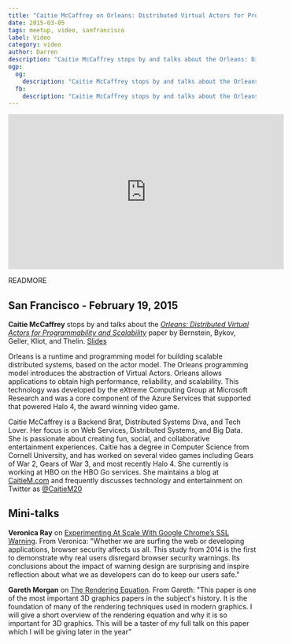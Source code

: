 ```yaml
---
title: "Caitie McCaffrey on Orleans: Distributed Virtual Actors for Programmability and Scalability"
date: 2015-03-05
tags: meetup, video, sanfrancisco
label: Video
category: video
author: Darren
description: "Caitie McCaffrey stops by and talks about the Orleans: Distributed Virtual Actors for Programmability and Scalability paper by Bernstein, Bykov, Geller, Kliot, and Thelin."
ogp:
  og:
    description: "Caitie McCaffrey stops by and talks about the Orleans: Distributed Virtual Actors for Programmability and Scalability paper by Bernstein, Bykov, Geller, Kliot, and Thelin."
  fb:
    description: "Caitie McCaffrey stops by and talks about the Orleans: Distributed Virtual Actors for Programmability and Scalability paper by Bernstein, Bykov, Geller, Kliot, and Thelin."
---
```


<iframe class="video" width="560" height="315" src="https://www.youtube.com/embed/gY8zKZUazvo" frameborder="0" allowfullscreen></iframe>

READMORE

## San Francisco - February 19, 2015

**Caitie McCaffrey** stops by and talks about the [_Orleans: Distributed Virtual Actors for Programmability and Scalability_](http://research.microsoft.com/apps/pubs/default.aspx?id=210931) paper by Bernstein, Bykov, Geller, Kliot, and Thelin. [Slides](https://speakerdeck.com/caitiem20/papers-we-love-sf-orleans-distributed-virtual-actors-for-programmability-and-scalability)

Orleans is a runtime and programming model for building scalable distributed systems, based on the actor model. The Orleans programming model introduces the abstraction of Virtual Actors. Orleans allows applications to obtain high performance, reliability, and scalability. This technology was developed by the eXtreme Computing Group at Microsoft Research and was a core component of the Azure Services that supported that powered Halo 4, the award winning video game.

Caitie McCaffrey is a Backend Brat, Distributed Systems Diva, and Tech Lover. Her focus is on Web Services, Distributed Systems, and Big Data. She is passionate about creating fun, social, and collaborative entertainment experiences. Caitie has a degree in Computer Science from Cornell University, and has worked on several video games including Gears of War 2, Gears of War 3, and most recently Halo 4. She currently is working at HBO on the HBO Go services. She maintains a blog at [CaitieM.com](http://CaitieM.com) and frequently discusses technology and entertainment on Twitter as [@CaitieM20](http://twitter.com/CaitieM20)

## Mini-talks

**Veronica Ray** on [Experimenting At Scale With Google Chrome’s SSL Warning](http://www.adrienneporterfelt.com/chi-ssl-experiment.pdf). From Veronica: "Whether we are surfing the web or developing applications, browser security affects us all. This study from 2014 is the first to demonstrate why real users disregard browser security warnings. Its conclusions about the impact of warning design are surprising and inspire reflection about what we as developers can do to keep our users safe."

**Gareth Morgan** on [The Rendering Equation](http://www.cs.rpi.edu/~cutler/classes/advancedgraphics/S08/lectures/kajiya.pdf). From Gareth: "This paper is one of the most important 3D graphics papers in the subject's history. It is the foundation of many of the rendering techniques used in modern graphics. I will give a short overview of the rendering equation and why it is so important for 3D graphics. This will be a taster of my full talk on this paper which I will be giving later in the year"
